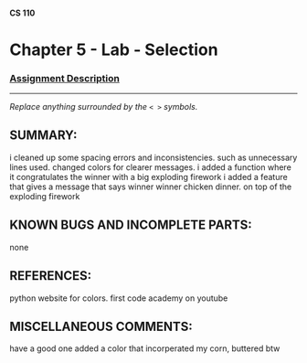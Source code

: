 #### CS 110
# Chapter 5 - Lab - Selection

### [Assignment Description](https://docs.google.com/document/d/1QfPsRfo1kZoQw4p0DhjxZskNfE0eLAV6Z6SgPSleDM4/edit?usp=sharing)

***

_Replace anything surrounded by the `< >` symbols._

## SUMMARY:
i cleaned up some spacing errors and inconsistencies. such as unnecessary lines used. changed colors for clearer messages.
i added a function where it congratulates the winner with a big exploding firework 
i added a feature that gives a message that says winner winner chicken dinner. on top of the exploding firework 


## KNOWN BUGS AND INCOMPLETE PARTS:
none

## REFERENCES:
python website for colors. 
first code academy on youtube

## MISCELLANEOUS COMMENTS:
have a good one 
added a color that incorperated my corn, buttered btw
